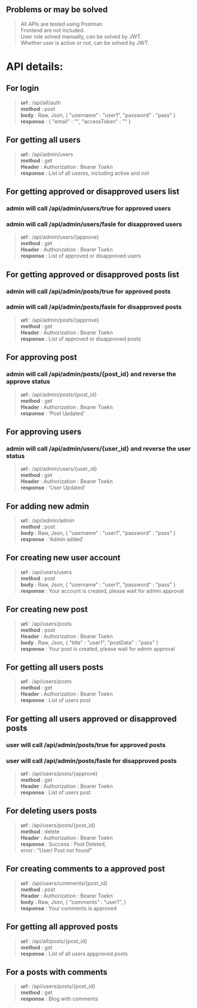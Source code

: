 ## Problems or may be solved
> All APIs are tested using Postman</br>
> Frontend are not included.</br>
> User role solved manually, can be solved by JWT.</br>
> Whether user is active or not, can be solved by JWT.</br>

# API details:

## For login
> **url** : /api/all/auth</br>
> **method** : post </br>
> **body** : Raw, Json, {
    "username" : "user1",
    "password" : "pass"
}</br>
> **response** : {
    "email" : "",
    "accessToken" : ""
}


## For getting all users
> **url** : /api/admin/users</br>
> **method** : get </br>
> **Header** : Authorization : Bearer Toekn </br>
> **response** : List of all useres, including active and not

## For getting approved or disapproved users list</br>
### admin will call /api/admin/users/true for approved users
### admin will call /api/admin/users/fasle for disapproved users
> **url** : /api/admin/users/{approve}</br>
> **method** : get </br>
**Header** : Authorization : Bearer Toekn </br>
> **response** : List of approved or disapproved users

## For getting approved or disapproved posts list</br>
### admin will call /api/admin/posts/true for approved posts
### admin will call /api/admin/posts/fasle for disapproved posts
> **url** : /api/admin/posts/{approve}</br>
> **method** : get </br>
**Header** : Authorization : Bearer Toekn </br>
> **response** : List of approved or disapproved posts

## For approving post</br>
### admin will call /api/admin/posts/{post_id} and reverse the approve status
> **url** : /api/admin/posts/{post_id}</br>
> **method** : get </br>
**Header** : Authorization : Bearer Toekn </br>
> **response** : 'Post Updated'

## For approving users</br>
### admin will call /api/admin/users/{user_id} and reverse the user status
> **url** : /api/admin/users/{user_id}</br>
> **method** : get </br>
**Header** : Authorization : Bearer Toekn </br>
> **response** : 'User Updated'

## For adding new admin
> **url** : /api/admin/admin</br>
> **method** : post </br>
> **body** : Raw, Json, {
    "username" : "user1",
    "password" : "pass"
}</br>
> **response** : 'Admin added'

## For creating new user account
> **url** : /api/users/users</br>
> **method** : post </br>
> **body** : Raw, Json, {
    "username" : "user1",
    "password" : "pass"
}</br>
> **response** : Your account is created, please wait for admin approval

## For creating new post
> **url** : /api/users/posts</br>
> **method** : post </br>
**Header** : Authorization : Bearer Toekn </br>
> **body** : Raw, Json, {
    "title" : "user1",
    "postData" : "pass"
}</br>
> **response** : Your post is created, please wait for admin approval

## For getting all users posts
> **url** : /api/users/posts</br>
> **method** : get </br>
**Header** : Authorization : Bearer Toekn </br>
> **response** : List of users post

## For getting all users approved or disapproved posts
### user will call /api/admin/posts/true for approved posts
### user will call /api/admin/posts/fasle for disapproved posts
> **url** : /api/users/posts/{approve}</br>
> **method** : get </br>
**Header** : Authorization : Bearer Toekn </br>
> **response** : List of users post

## For deleting users posts
> **url** : /api/users/posts/{post_id}</br>
> **method** : delete </br>
**Header** : Authorization : Bearer Toekn </br>
> **response** : Success : Post Deleted, </br>
> error : "User/ Post not found"

## For creating comments to a approved post
> **url** : /api/users/comments/{post_id}</br>
> **method** : post </br>
**Header** : Authorization : Bearer Toekn </br>
> **body** : Raw, Json, {
    "comments" : "user1",
}</br>
> **response** : Your comments is approved

## For getting all approved posts
> **url** : /api/all/posts/{post_id}</br>
> **method** : get </br>
> **response** : List of all users appproved posts

## For a posts with comments
> **url** : /api/users/posts/{post_id}</br>
> **method** : get </br>
> **response** : Blog with comments 